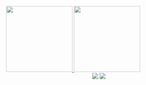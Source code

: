 <div align="left">
  <a href="https://github.com/ghmigliorini">
  <img height="180em" src="https://github-readme-stats.vercel.app/api?username=ghmigliorini&show_icons=true&include_all_commits=true&count_private=true"/>
  <img height="180em" src="https://github-readme-stats.vercel.app/api/top-langs/?username=ghmigliorini&layout=compact&langs_count=7"/>
</div>

<div align="center">
  <a href="https://www.linkedin.com/in/gustavo-h-migliorini-87a00b35" target="_blank"><img src="https://img.shields.io/badge/-LinkedIn-%230077B5?style=for-the-badge&logo=linkedin&logoColor=white" target="_blank"></a>
  <a href="https://www.researchgate.net/profile/Gustavo-H-Migliorini" target="_blank"><img src="https://img.shields.io/badge/-researchgate-00CCBB?style=for-the-badge&logo=researchgate&logoColor=white" target="_blank"></a>
</div>
